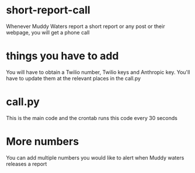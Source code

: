 # short-report-call
Whenever Muddy Waters report a short report or any post or their webpage, you will get a phone call

# things you have to add
You will have to obtain a Twilio number, Twilio keys and Anthropic key. You'll have to update them at the relevant places in the call.py

# call.py 
This is the main code and the crontab runs this code every 30 seconds

# More numbers
You can add multiple numbers you would like to alert when Muddy waters releases a report
